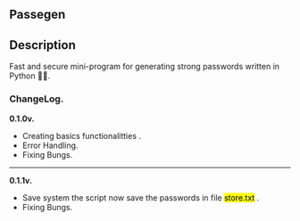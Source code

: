 <section>
  <h1>Passegen</h1>
  <h2>Description</h2>
  <p>
    Fast and secure mini-program for generating strong passwords written in Python 🐍🔐.
  </p>
  <h3>ChangeLog.</h3>
  <b>0.1.0v.</b>
  <ul>
    <li>Creating basics functionalitties .</li>
    <li>Error Handling.</li>
    <li>Fixing Bungs.</li>
  </ul>
  <hr>
    <b>0.1.1v.</b>
  <ul>
    <li>Save system the script now save the passwords in file <mark>store.txt</mark> .</li>
    <li>Fixing Bungs.</li>
  </ul>
</section>
